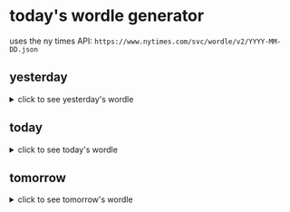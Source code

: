 # today's wordle generator

uses the ny times API: `https://www.nytimes.com/svc/wordle/v2/YYYY-MM-DD.json`

## yesterday

<details>
    <summary>click to see yesterday's wordle</summary>

    suede

</details>

## today

<details>
    <summary>click to see today's wordle</summary>

    grift

</details>

## tomorrow

<details>
    <summary>click to see tomorrow's wordle</summary>

    drone

</details>
